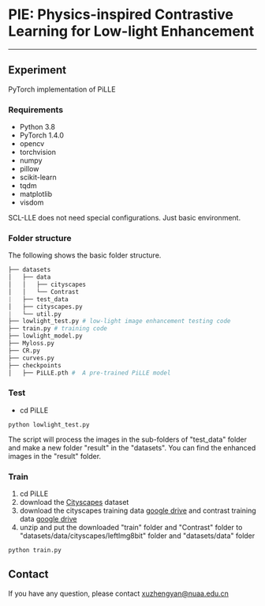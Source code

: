 # PIE: Physics-inspired Contrastive Learning for Low-light Enhancement


****

## Experiment

PyTorch implementation of PiLLE

### Requirements

- Python 3.8 
- PyTorch 1.4.0
- opencv
- torchvision 
- numpy 
- pillow 
- scikit-learn 
- tqdm 
- matplotlib 
- visdom 

SCL-LLE does not need special configurations. Just basic environment.

### Folder structure

The following shows the basic folder structure.
```python
├── datasets
│   ├── data
│   │   ├── cityscapes
│   │   └── Contrast
|   ├── test_data
│   ├── cityscapes.py
|   └── util.py
├── lowlight_test.py # low-light image enhancement testing code
├── train.py # training code
├── lowlight_model.py
├── Myloss.py
├── CR.py
├── curves.py
├── checkpoints
│   ├── PiLLE.pth #  A pre-trained PiLLE model
```

### Test

- cd PiLLE


```
python lowlight_test.py
```

The script will process the images in the sub-folders of "test_data" folder and make a new folder "result" in the "datasets". You can find the enhanced images in the "result" folder.

### Train

1. cd PiLLE
2. download the [Cityscapes](https://www.cityscapes-dataset.com/) dataset
3. download the cityscapes training data <a href="https://drive.google.com/file/d/1FzYwO-VRw42vTPFNMvR28SnVWpIVhtmU/view?usp=sharing">google drive</a> and contrast training data <a href="https://drive.google.com/file/d/1A2VWyQ9xRXClnggz1vI-7WVD8QEdKJQX/view?usp=sharing">google drive</a> 
4. unzip and put the downloaded "train" folder and "Contrast" folder to "datasets/data/cityscapes/leftImg8bit" folder and "datasets/data" folder


```
python train.py
```


## Contact
If you have any question, please contact xuzhengyan@nuaa.edu.cn
